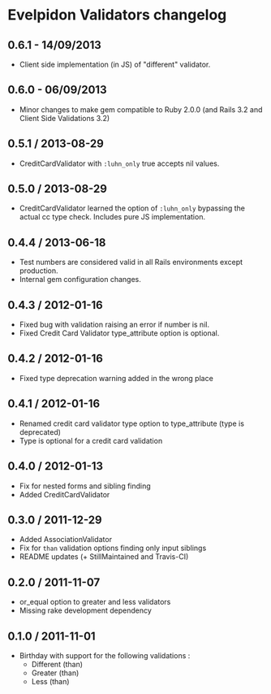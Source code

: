# Evelpidon Validators changelog

## 0.6.1 - 14/09/2013

* Client side implementation (in JS) of "different" validator.

## 0.6.0 - 06/09/2013

* Minor changes to make gem compatible to Ruby 2.0.0 (and Rails 3.2 and Client Side Validations 3.2)

## 0.5.1 / 2013-08-29

* CreditCardValidator with `:luhn_only` true accepts nil values.

## 0.5.0 / 2013-08-29

* CreditCardValidator learned the option of `:luhn_only` bypassing the actual cc type check.
  Includes pure JS implementation.

## 0.4.4 / 2013-06-18

* Test numbers are considered valid in all Rails environments except production.
* Internal gem configuration changes.

## 0.4.3 / 2012-01-16

* Fixed bug with validation raising an error if number is nil.
* Fixed Credit Card Validator type_attribute option is optional.

## 0.4.2 / 2012-01-16

* Fixed type deprecation warning added in the wrong place

## 0.4.1 / 2012-01-16

* Renamed credit card validator type option to type_attribute (type is deprecated)
* Type is optional for a credit card validation

## 0.4.0 / 2012-01-13

* Fix for nested forms and sibling finding
* Added CreditCardValidator

## 0.3.0 / 2011-12-29

* Added AssociationValidator
* Fix for `than` validation options finding only input siblings
* README updates (+ StillMaintained and Travis-CI)

## 0.2.0 / 2011-11-07

* or_equal option to greater and less validators
* Missing rake development dependency

## 0.1.0 / 2011-11-01

* Birthday with support for the following validations :
  * Different (than)
  * Greater (than)
  * Less (than)
